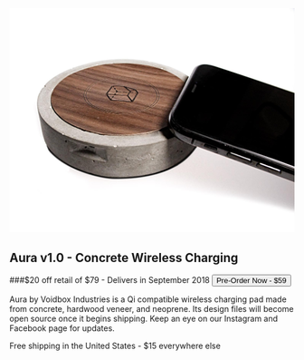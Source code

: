 
<script src="https://www.trycelery.com/js/celery.js"></script>
![Aura v1.0 Prototype 001 and iPhone X](/img/aura-v1-1500-50.jpg)
## Aura v1.0 - Concrete Wireless Charging
###$20 off retail of $79 - Delivers in September 2018
<button class="button" data-celery="5b2c2ef233393f1400fa85ca">
  Pre-Order Now - $59
</button>


Aura by Voidbox Industries is a Qi compatible wireless charging pad made from concrete, hardwood veneer, and neoprene. Its design files will become open source once it begins shipping. Keep an eye on our Instagram and Facebook page for updates. 

Free shipping in the United States - $15 everywhere else 
